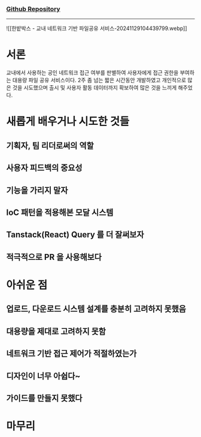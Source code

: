 ### [Github Repository](https://github.com/galaxy4276/HANBAT_BOX)

---

![[한밭박스 - 교내 네트워크 기반 파일공유 서비스-20241129104439799.webp]]
# 서론
교내에서 사용하는 공인 네트워크 접근 여부를 판별하여 사용자에게 접근 권한을 부여하는 대용량 파일 공유 서비스이다.
2주 좀 넘는 짧은 시간동안 개발하였고 개인적으로 많은 것을 시도했으며 출시 및 사용자 활동 데이터까지 확보하여 많은 것을 느끼게 해주었다.

# 새롭게 배우거나 시도한 것들

## 기획자, 팀 리더로써의 역할
## 사용자 피드백의 중요성
## 기능을 가리지 말자
## IoC 패턴을 적용해본 모달 시스템
## Tanstack(React) Query 를 더 잘써보자
## 적극적으로 PR 을 사용해보다


# 아쉬운 점

## 업로드, 다운로드 시스템 설계를 충분히 고려하지 못했음

## 대용량을 제대로 고려하지 못함

## 네트워크 기반 접근 제어가 적절하였는가

## 디자인이 너무 아쉽다~
## 가이드를 만들지 못했다


# 마무리
